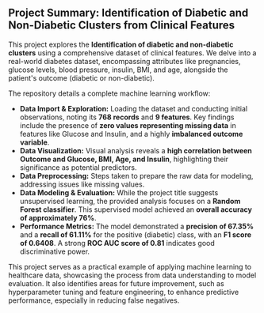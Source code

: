 ## Project Summary: Identification of Diabetic and Non-Diabetic Clusters from Clinical Features

This project explores the **Identification of diabetic and non-diabetic clusters** using a comprehensive dataset of clinical features. We delve into a real-world diabetes dataset, encompassing attributes like pregnancies, glucose levels, blood pressure, insulin, BMI, and age, alongside the patient's outcome (diabetic or non-diabetic).

The repository details a complete machine learning workflow:

* **Data Import & Exploration:** Loading the dataset and conducting initial observations, noting its **768 records** and **9 features**. Key findings include the presence of **zero values representing missing data** in features like Glucose and Insulin, and a highly **imbalanced outcome variable**.
* **Data Visualization:** Visual analysis reveals a **high correlation between Outcome and Glucose, BMI, Age, and Insulin**, highlighting their significance as potential predictors.
* **Data Preprocessing:** Steps taken to prepare the raw data for modeling, addressing issues like missing values.
* **Data Modeling & Evaluation:** While the project title suggests unsupervised learning, the provided analysis focuses on a **Random Forest classifier**. This supervised model achieved an **overall accuracy of approximately 76%**.
* **Performance Metrics:** The model demonstrated a **precision of 67.35%** and a **recall of 61.11%** for the positive (diabetic) class, with an **F1 score of 0.6408**. A strong **ROC AUC score of 0.81** indicates good discriminative power.

This project serves as a practical example of applying machine learning to healthcare data, showcasing the process from data understanding to model evaluation. It also identifies areas for future improvement, such as hyperparameter tuning and feature engineering, to enhance predictive performance, especially in reducing false negatives.
